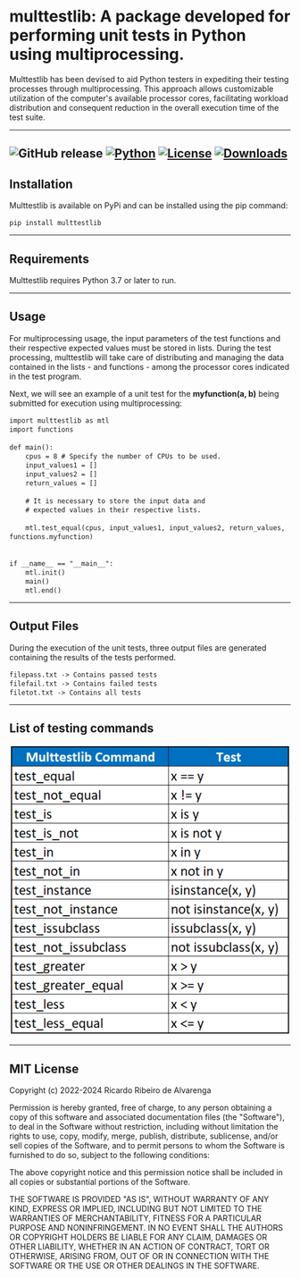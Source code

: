 # multtestlib: A package developed for performing unit tests in Python using multiprocessing.

Multtestlib has been devised to aid Python testers in expediting their testing processes through multiprocessing. This approach allows customizable utilization of the computer's available processor cores, facilitating workload distribution and consequent reduction in the overall execution time of the test suite.

---
![GitHub release](https://img.shields.io/github/release/alvarengaricardo/multtestlib.svg) [![Python](https://img.shields.io/badge/Python-%3E%3D%203.7-blue.svg)](https://www.python.org/downloads/) [![License](https://img.shields.io/badge/License-MIT-blue.svg)](https://opensource.org/licenses/MIT) [![Downloads](https://pepy.tech/badge/multtestlib)](https://pepy.tech/project/multtestlib)
---

## Installation

Multtestlib is available on PyPi and can be installed using the pip command:
    
    pip install multtestlib

---

## Requirements

Multtestlib requires Python 3.7 or later to run.

---

## Usage

For multiprocessing usage, the input parameters of the test functions and their respective expected values must be stored in lists. During the test processing, multtestlib will take care of distributing and managing the data contained in the lists - and functions - among the processor cores indicated in the test program.

Next, we will see an example of a unit test for the **myfunction(a, b)** being submitted for execution using multiprocessing:

    import multtestlib as mtl
    import functions

    def main():
        cpus = 8 # Specify the number of CPUs to be used.
        input_values1 = []
	    input_values2 = []
	    return_values = []
		
        # It is necessary to store the input data and
	    # expected values in their respective lists.

        mtl.test_equal(cpus, input_values1, input_values2, return_values, functions.myfunction)
    
	
    if __name__ == "__main__":
        mtl.init()
        main()
        mtl.end()
---

## Output Files

During the execution of the unit tests, three output files are generated containing the results of the tests performed.

    filepass.txt -> Contains passed tests
    filefail.txt -> Contains failed tests
    filetot.txt -> Contains all tests

---

## List of testing commands

![table](https://github.com/alvarengaricardo/multtestlib/blob/main/table.png?raw=true.png)

---
## MIT License

Copyright (c) 2022-2024 Ricardo Ribeiro de Alvarenga

 Permission is hereby granted, free of charge, to any person obtaining a copy
 of this software and associated documentation files (the "Software"), to deal
 in the Software without restriction, including without limitation the rights
 to use, copy, modify, merge, publish, distribute, sublicense, and/or sell
 copies of the Software, and to permit persons to whom the Software is
 furnished to do so, subject to the following conditions:

 The above copyright notice and this permission notice shall be included in
 all copies or substantial portions of the Software.

 THE SOFTWARE IS PROVIDED "AS IS", WITHOUT WARRANTY OF ANY KIND, EXPRESS OR
 IMPLIED, INCLUDING BUT NOT LIMITED TO THE WARRANTIES OF MERCHANTABILITY,
 FITNESS FOR A PARTICULAR PURPOSE AND NONINFRINGEMENT. IN NO EVENT SHALL THE
 AUTHORS OR COPYRIGHT HOLDERS BE LIABLE FOR ANY CLAIM, DAMAGES OR OTHER
 LIABILITY, WHETHER IN AN ACTION OF CONTRACT, TORT OR OTHERWISE, ARISING FROM,
 OUT OF OR IN CONNECTION WITH THE SOFTWARE OR THE USE OR OTHER DEALINGS IN
 THE SOFTWARE.
